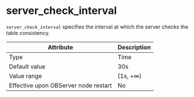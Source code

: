# server_check_interval

`server_check_interval` specifies the interval at which the server checks the table consistency.


| **Attribute** | **Description** |
|------------------|-----------|
| Type | Time |
| Default value | 30s |
| Value range | \[1s, +∞) |
| Effective upon OBServer node restart | No |



